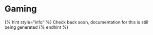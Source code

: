 # Gaming

{% hint style="info" %}
Check back soon, documentation for this is still being generated
{% endhint %}
